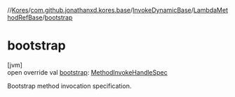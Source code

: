 //[Kores](../../../../index.md)/[com.github.jonathanxd.kores.base](../../index.md)/[InvokeDynamicBase](../index.md)/[LambdaMethodRefBase](index.md)/[bootstrap](bootstrap.md)

# bootstrap

[jvm]\
open override val [bootstrap](bootstrap.md): [MethodInvokeHandleSpec](../../../com.github.jonathanxd.kores.common/-method-invoke-handle-spec/index.md)

Bootstrap method invocation specification.
